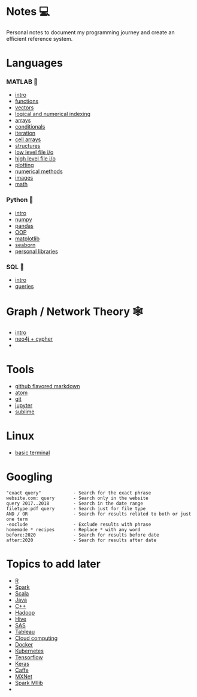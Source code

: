 # Notes 💻
Personal notes to document my programming journey and create an efficient reference system.

# Languages

### MATLAB 🧮
- [intro](./topics/matlab_intro.md)
- [functions](./topics/matlab_functions.md)
- [vectors](./topics/matlab_vectors.md)
- [logical and numerical indexing](./topics/matlab_indexing.md)
- [arrays](./topics/matlab_arrays.md)
- [conditionals](./topics/matlab_conditionals.md)
- [iteration](./topics/matlab_iteration.md)
- [cell arrays](./topics/matlab_cell_arrays.md)
- [structures](./topics/matlab_structures.md)
- [low level file i/o](./topics/matlab_low_level.md)
- [high level file i/o](./topics/matlab_high_level.md)
- [plotting](./topics/matlab_plotting.md)
- [numerical methods](./topics/matlab_numerical_methods.md)
- [images](./topics/matlab_images.md)
- [math](./topics/matlab_math.md)

### Python 🐍
- [intro](./topics/py_intro.md)
- [numpy](./topics/numpy.md)
- [pandas](./topics/pandas.md)
- [OOP](./topics/py_OOP.md)
- [matplotlib](./topics/matplotlib.md)
- [seaborn](./topics/seaborn.md)
- [personal libraries](./topics/py_libraries.md)

### SQL 🔐
- [intro](./topics/sql_intro.md)
- [queries](./topics/sql_queries.md)

# Graph / Network Theory 🕸
- [intro](./topics/graph_intro.md)
- [neo4j + cypher](./topics/neo4j.md)
- [](./topics/.md)

# Tools
- [github flavored markdown](./topics/github_markdown.md)
- [atom](./topics/atom.md)
- [git](./topics/git.md)
- [jupyter](./topics/jupyter.md)
- [sublime](./topics/sublime.md)

# Linux
- [basic terminal](./topics/.md)

# Googling

```
"exact query"            - Search for the exact phrase
website.com: query       - Search only in the website
query 2017..2018         - Search in the date range
filetype:pdf query       - Search just for file type
AND / OR                 - Search for results related to both or just one term
-exclude                 - Exclude results with phrase
homemade * recipes       - Replace * with any word
before:2020              - Search for results before date
after:2020               - Search for results after date
```

# Topics to add later
- [R](./topics/.md)
- [Spark](./topics/.md)
- [Scala](./topics/.md)
- [Java](./topics/.md)
- [C++](./topics/.md)
- [Hadoop](./topics/.md)
- [Hive](./topics/.md)
- [SAS](./topics/.md)
- [Tableau](./topics/.md)
- [Cloud computing](./topics/.md)
- [Docker](./topics/.md)
- [Kubernetes](./topics/.md)
- [Tensorflow](./topics/.md)
- [Keras](./topics/.md)
- [Caffe](./topics/.md)
- [MXNet](./topics/.md)
- [Spark Mllib](./topics/.md)
- [](./topics/.md)
